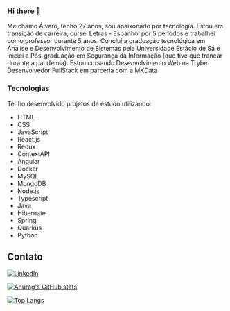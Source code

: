### Hi there 👋
Me chamo Álvaro, tenho 27 anos, sou apaixonado por tecnologia.
Estou em transição de carreira, cursei Letras - Espanhol por 5 períodos e trabalhei como professor durante 5 anos.
Concluí a graduação tecnológica em Análise e Desenvolvimento de Sistemas pela Universidade Estácio de Sá e iniciei a Pós-graduação em Segurança da Informação (que tive que trancar durante a pandemia).
Estou cursando Desenvolvimento Web na Trybe.
Desenvolvedor FullStack em parceria com a MKData

### Tecnologias

Tenho desenvolvido projetos de estudo utilizando:
- HTML
- CSS
- JavaScript
- React.js
- Redux
- ContextAPI
- Angular
- Docker
- MySQL
- MongoDB
- Node.js
- Typescript
- Java
- Hibernate
- Spring
- Quarkus
- Python

## Contato

<a href="https://www.linkedin.com/in/alvarogularte/"><img alt="LinkedIn" src="https://img.shields.io/badge/LinkedIn-0077B5?style=for-the-badge&logo=linkedin&logoColor=white" /></a>


[![Anurag's GitHub stats](https://github-readme-stats.vercel.app/api?username=alvarogularte&count_private=true&show_icons=true&theme=merko)](https://github.com/anuraghazra/github-readme-stats)

[![Top Langs](https://github-readme-stats.vercel.app/api/top-langs/?username=alvarogularte&count_private=true&show_icons=true&theme=merko&layout=compact)](https://github.com/anuraghazra/github-readme-stats)
